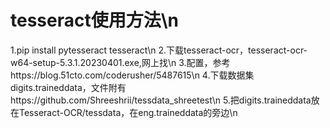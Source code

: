 # tesseract使用方法\n
1.pip install pytesseract tesseract\n
2.下载tesseract-ocr，tesseract-ocr-w64-setup-5.3.1.20230401.exe,网上找\n
3.配置，参考https://blog.51cto.com/coderusher/5487615\n
4.下载数据集digits.traineddata，文件附有https://github.com/Shreeshrii/tessdata_shreetest\n
5.把digits.traineddata放在Tesseract-OCR/tessdata，在eng.traineddata的旁边\n

